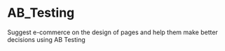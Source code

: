 # AB_Testing
Suggest e-commerce on the design of pages and help them make better decisions using AB Testing

